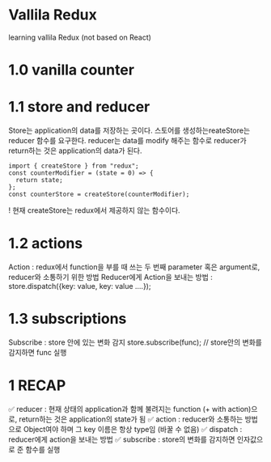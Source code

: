 # Vallila Redux

learning vallila Redux (not based on React)

# 1.0 vanilla counter

# 1.1 store and reducer

Store는 application의 data를 저장하는 곳이다.
스토어를 생성하는reateStore는 reducer 함수를 요구한다.
reducer는 data를 modify 해주는 함수로 reducer가 return하는 것은 application의 data가 된다.

```
import { createStore } from "redux";
const counterModifier = (state = 0) => {
  return state;
};
const counterStore = createStore(counterModifier);
```

! 현재 createStore는 redux에서 제공하지 않는 함수이다.

# 1.2 actions

Action : redux에서 function을 부를 때 쓰는 두 번째 parameter 혹은 argument로, reducer와 소통하기 위한 방법
Reducer에게 Action을 보내는 방법 : store.dispatch({key: value, key: value ....});

# 1.3 subscriptions

Subscribe : store 안에 있는 변화 감지
store.subscribe(func); // store안의 변화를 감지하면 func 실행

# 1 RECAP

✅ reducer : 현재 상태의 application과 함께 불려지는 function (+ with action)으로, return하는 것은 application의 state가 됨
✅ action : reducer와 소통하는 방법으로 Object여야 하며 그 key 이름은 항상 type임 (바꿀 수 없음)
✅ dispatch : reducer에게 action을 보내는 방법
✅ subscribe : store의 변화를 감지하면 인자값으로 준 함수를 실행
